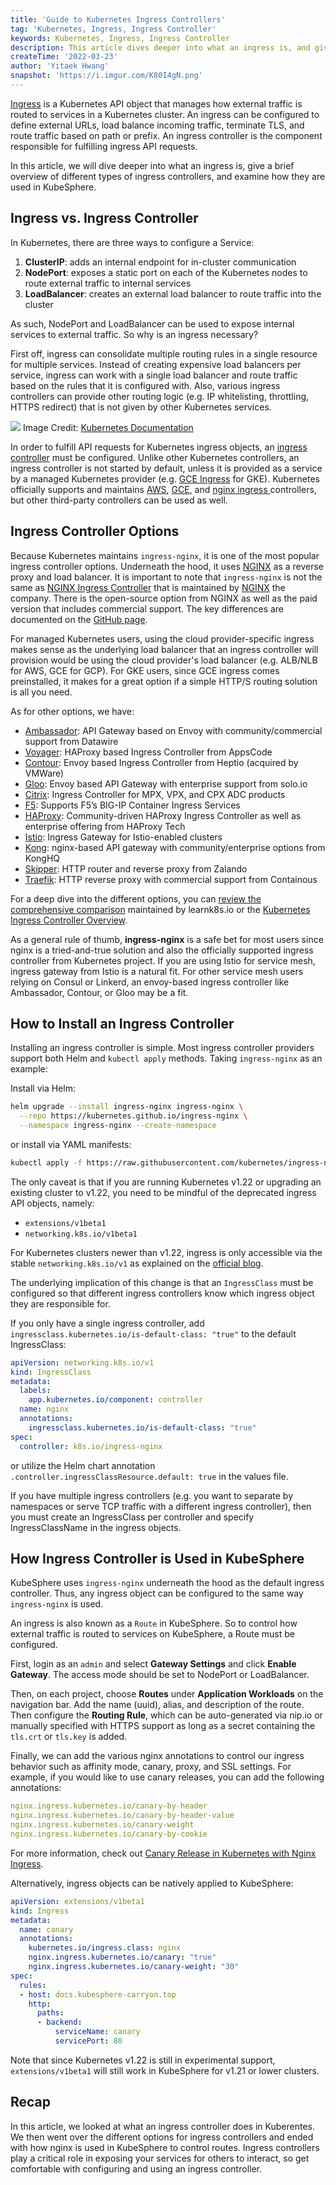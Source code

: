```yaml
---
title: 'Guide to Kubernetes Ingress Controllers'  
tag: 'Kubernetes, Ingress, Ingress Controller'  
keywords: Kubernetes, Ingress, Ingress Controller  
description: This article dives deeper into what an ingress is, and gives a brief overview of different types of ingress controllers.   
createTime: '2022-03-23'  
author: 'Yitaek Hwang'  
snapshot: 'https://i.imgur.com/K80I4gN.png'
---
```


[Ingress](https://kubernetes.io/docs/concepts/services-networking/ingress/) is a Kubernetes API object that manages how external traffic is routed to services in a Kubernetes cluster. An ingress can be configured to define external URLs, load balance incoming traffic, terminate TLS, and route traffic based on path or prefix. An ingress controller is the component responsible for fulfilling ingress API requests. 

In this article, we will dive deeper into what an ingress is, give a brief overview of different types of ingress controllers, and examine how they are used in KubeSphere. 


## Ingress vs. Ingress Controller

In Kubernetes, there are three ways to configure a Service:

1. **ClusterIP**: adds an internal endpoint for in-cluster communication
2. **NodePort**: exposes a static port on each of the Kubernetes nodes to route external traffic to internal services
3. **LoadBalancer**: creates an external load balancer to route traffic into the cluster

As such, NodePort and LoadBalancer can be used to expose internal services to external traffic. So why is an ingress necessary? 

First off, ingress can consolidate multiple routing rules in a single resource for multiple services. Instead of creating expensive load balancers per service, ingress can work with a single load balancer and route traffic based on the rules that it is configured with. Also, various ingress controllers can provide other routing logic (e.g. IP whitelisting, throttling, HTTPS redirect) that is not given by other Kubernetes services. 

![](https://i.imgur.com/K80I4gN.png)
Image Credit: [Kubernetes Documentation](https://kubernetes.io/docs/concepts/services-networking/ingress/)

In order to fulfill API requests for Kubernetes ingress objects, an [ingress controller](https://kubernetes.io/docs/concepts/services-networking/ingress-controllers/) must be configured. Unlike other Kubernetes controllers, an ingress controller is not started by default, unless it is provided as a service by a managed Kubernetes provider (e.g. [GCE Ingress](https://github.com/kubernetes/ingress-gce/blob/master/README.md#readme) for GKE). Kubernetes officially supports and maintains [AWS](https://github.com/kubernetes-sigs/aws-load-balancer-controller#readme), [GCE](https://github.com/kubernetes/ingress-gce/blob/master/README.md#readme), and [nginx ingress ](https://github.com/kubernetes/ingress-nginx/blob/main/README.md#readme) controllers, but other third-party controllers can be used as well. 

## Ingress Controller Options

Because Kubernetes maintains `ingress-nginx`, it is one of the most popular ingress controller options. Underneath the hood, it uses [NGINX](https://nginx.org/) as a reverse proxy and load balancer. It is important to note that `ingress-nginx` is not the same as [NGINX Ingress Controller](https://github.com/nginxinc/kubernetes-ingress) that is maintained by [NGINX](https://nginx.org/) the company. There is the open-source option from NGINX as well as the paid version that includes commercial support. The key differences are documented on the [GitHub page](https://github.com/nginxinc/kubernetes-ingress/blob/master/docs/content/intro/nginx-ingress-controllers.md). 

For managed Kubernetes users, using the cloud provider-specific ingress makes sense as the underlying load balancer that an ingress controller will provision would be using the cloud provider's load balancer (e.g. ALB/NLB for AWS, GCE for GCP). For GKE users, since GCE ingress comes preinstalled, it makes for a great option if a simple HTTP/S routing solution is all you need. 

As for other options, we have:

- [Ambassador](https://www.getambassador.io/): API Gateway based on Envoy with community/commercial support from Datawire
- [Voyager](https://voyagermesh.com/): HAProxy based Ingress Controller from AppsCode
- [Contour](https://projectcontour.io/): Envoy based Ingress Controller from Heptio (acquired by VMWare)
- [Gloo](https://docs.solo.io/gloo-edge/latest/): Envoy based API Gateway with enterprise support from solo.io
- [Citrix](https://www.citrix.com/products/citrix-adc/cpx-express.html): Ingress Controller for MPX, VPX, and CPX ADC products
- [F5](https://clouddocs.f5.com/containers/latest/userguide/kubernetes/): Supports F5’s BIG-IP Container Ingress Services
- [HAProxy](https://haproxy-ingress.github.io/): Community-driven HAProxy Ingress Controller as well as enterprise offering from HAProxy Tech
- [Istio](https://istio.io/): Ingress Gateway for Istio-enabled clusters
- [Kong](https://github.com/Kong/kubernetes-ingress-controller): nginx-based API gateway with community/enterprise options from KongHQ
- [Skipper](https://opensource.zalando.com/skipper/kubernetes/ingress-controller/): HTTP router and reverse proxy from Zalando
- [Traefik](https://github.com/traefik/traefik): HTTP reverse proxy with commercial support from Containous

For a deep dive into the different options, you can [review the comprehensive comparison](https://docs.google.com/spreadsheets/d/191WWNpjJ2za6-nbG4ZoUMXMpUK8KlCIosvQB0f-oq3k/edit#gid=907731238) maintained by learnk8s.io or the [Kubernetes Ingress Controller Overview](https://medium.com/swlh/kubernetes-ingress-controller-overview-81abbaca19ec). 

As a general rule of thumb, **ingress-nginx** is a safe bet for most users since nginx is a tried-and-true solution and also the officially supported ingress controller from Kubernetes project. If you are using Istio for service mesh, ingress gateway from Istio is a natural fit. For other service mesh users relying on Consul or Linkerd, an envoy-based ingress controller like Ambassador, Contour, or Gloo may be a fit. 

## How to Install an Ingress Controller

Installing an ingress controller is simple. Most ingress controller providers support both Helm and `kubectl apply` methods. Taking `ingress-nginx` as an example:

Install via Helm:

```bash
helm upgrade --install ingress-nginx ingress-nginx \
  --repo https://kubernetes.github.io/ingress-nginx \
  --namespace ingress-nginx --create-namespace
```

or install via YAML manifests:

```bash
kubectl apply -f https://raw.githubusercontent.com/kubernetes/ingress-nginx/controller-v1.1.1/deploy/static/provider/cloud/deploy.yaml
```

The only caveat is that if you are running Kubernetes v1.22 or upgrading an existing cluster to v1.22, you need to be mindful of the deprecated ingress API objects, namely:

- `extensions/v1beta1`
- `networking.k8s.io/v1beta1`

For Kubernetes clusters newer than v1.22, ingress is only accessible via the stable `networking.k8s.io/v1` as explained on the [official blog](https://kubernetes.io/blog/2021/07/26/update-with-ingress-nginx/). 

The underlying implication of this change is that an `IngressClass` must be configured so that different ingress controllers know which ingress object they are responsible for. 

If you only have a single ingress controller, add `ingressclass.kubernetes.io/is-default-class: "true"` to the default IngressClass:

```yaml
apiVersion: networking.k8s.io/v1
kind: IngressClass
metadata:
  labels:
    app.kubernetes.io/component: controller 
  name: nginx
  annotations:
    ingressclass.kubernetes.io/is-default-class: "true"
spec:
  controller: k8s.io/ingress-nginx
```

or utilize the Helm chart annotation `.controller.ingressClassResource.default: true` in the values file. 

If you have multiple ingress controllers (e.g. you want to separate by namespaces or serve TCP traffic with a different ingress controller), then you must create an IngressClass per controller and specify IngressClassName in the ingress objects.

## How Ingress Controller is Used in KubeSphere

KubeSphere uses `ingress-nginx` underneath the hood as the default ingress controller. Thus, any ingress object can be configured to the same way `ingress-nginx` is used. 

An ingress is also known as a `Route` in KubeSphere. So to control how external traffic is routed to services on KubeSphere, a Route must be configured. 

First, login as an `admin` and select **Gateway Settings** and click **Enable Gateway**. The access mode should be set to NodePort or LoadBalancer. 

Then, on each project, choose **Routes** under **Application Workloads** on the navigation bar. Add the name (uuid), alias, and description of the route. Then configure the **Routing Rule**, which can be auto-generated via nip.io or manually specified with HTTPS support as long as a secret containing the `tls.crt` or `tls.key` is added. 

Finally, we can add the various nginx annotations to control our ingress behavior such as affinity mode, canary, proxy, and SSL settings. For example, if you would like to use canary releases, you can add the following annotations:

```yaml
nginx.ingress.kubernetes.io/canary-by-header
nginx.ingress.kubernetes.io/canary-by-header-value
nginx.ingress.kubernetes.io/canary-weight
nginx.ingress.kubernetes.io/canary-by-cookie
```

For more information, check out [Canary Release in Kubernetes with Nginx Ingress](https://docs.kubesphere-carryon.top/blogs/canary-release-with-nginx-ingress/).

Alternatively, ingress objects can be natively applied to KubeSphere:

```yaml
apiVersion: extensions/v1beta1
kind: Ingress
metadata:
  name: canary
  annotations:
    kubernetes.io/ingress.class: nginx
    nginx.ingress.kubernetes.io/canary: "true"
    nginx.ingress.kubernetes.io/canary-weight: "30"
spec:
  rules:
  - host: docs.kubesphere-carryon.top
    http:
      paths:
      - backend:
          serviceName: canary
          servicePort: 80
```

Note that since Kubernetes v1.22 is still in experimental support, `extensions/v1beta1` will still work in KubeSphere for v1.21 or lower clusters. 

## Recap

In this article, we looked at what an ingress controller does in Kuberentes. We then went over the different options for ingress controllers and ended with how nginx is used in KubeSphere to control routes. Ingress controllers play a critical role in exposing your services for others to interact, so get comfortable with configuring and using an ingress controller. 